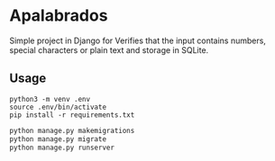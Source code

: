 # Apalabrados
Simple project in Django for Verifies that the input contains numbers, special characters or plain text and storage in SQLite.

## Usage
```shell
python3 -m venv .env
source .env/bin/activate
pip install -r requirements.txt
```

```python
python manage.py makemigrations
python manage.py migrate
python manage.py runserver
```

